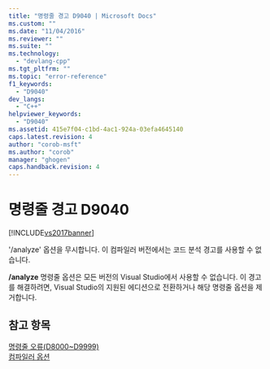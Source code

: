 ```yaml
---
title: "명령줄 경고 D9040 | Microsoft Docs"
ms.custom: ""
ms.date: "11/04/2016"
ms.reviewer: ""
ms.suite: ""
ms.technology: 
  - "devlang-cpp"
ms.tgt_pltfrm: ""
ms.topic: "error-reference"
f1_keywords: 
  - "D9040"
dev_langs: 
  - "C++"
helpviewer_keywords: 
  - "D9040"
ms.assetid: 415e7f04-c1bd-4ac1-924a-03efa4645140
caps.latest.revision: 4
author: "corob-msft"
ms.author: "corob"
manager: "ghogen"
caps.handback.revision: 4
---
```

# 명령줄 경고 D9040
[!INCLUDE[vs2017banner](../../assembler/inline/includes/vs2017banner.md)]

'\/analyze' 옵션을 무시합니다. 이 컴파일러 버전에서는 코드 분석 경고를 사용할 수 없습니다.  
  
 **\/analyze** 명령줄 옵션은 모든 버전의 Visual Studio에서 사용할 수 없습니다.  이 경고를 해결하려면, Visual Studio의 지원된 에디션으로 전환하거나 해당 명령줄 옵션을 제거합니다.  
  
## 참고 항목  
 [명령줄 오류\(D8000~D9999\)](../../error-messages/tool-errors/command-line-errors-d8000-through-d9999.md)   
 [컴파일러 옵션](../../build/reference/compiler-options.md)